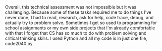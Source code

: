  Overall, this technical assessment was not impossible but it was challenging. Because some of these tasks required me to do things I've never done, I had to read, research, ask for help, code trace, debug, and actually try to problem solve. Sometimes I get so used to programming for school assignments or my own side projects that I'm already comfortable with that I forget that CS has so much to do with problem solving and critical thinking skills. 
 I used Python and all my code is in just one file, code2040.py
